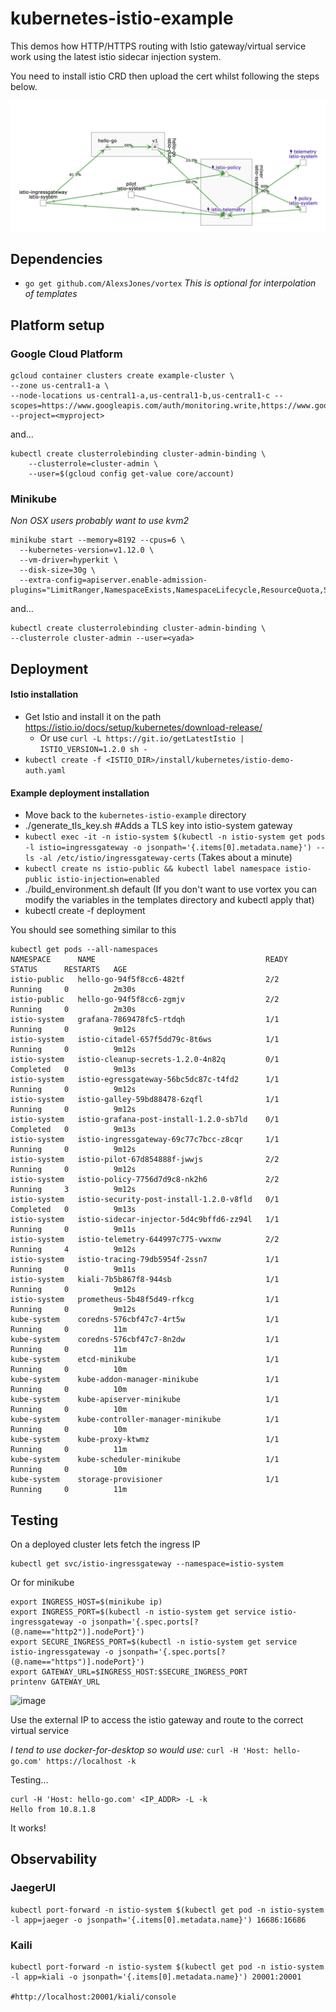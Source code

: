# kubernetes-istio-example

This demos how HTTP/HTTPS routing with Istio gateway/virtual service work using the latest istio sidecar injection system.

You need to install istio CRD then upload the cert whilst following the steps below.

![image](res/2.png)

## Dependencies
- `go get github.com/AlexsJones/vortex` _This is optional for interpolation of templates_

## Platform setup

### Google Cloud Platform
```
gcloud container clusters create example-cluster \
--zone us-central1-a \
--node-locations us-central1-a,us-central1-b,us-central1-c --scopes=https://www.googleapis.com/auth/monitoring.write,https://www.googleapis.com/auth/logging.write,https://www.googleapis.com/auth/trace.append,https://www.googleapis.com/auth/devstorage.full_control,https://www.googleapis.com/auth/compute --project=<myproject>
```

and...

```
kubectl create clusterrolebinding cluster-admin-binding \
    --clusterrole=cluster-admin \
    --user=$(gcloud config get-value core/account)
```


### Minikube

_Non OSX users probably want to use kvm2_

```
minikube start --memory=8192 --cpus=6 \                                                                     
  --kubernetes-version=v1.12.0 \
  --vm-driver=hyperkit \
  --disk-size=30g \
  --extra-config=apiserver.enable-admission-plugins="LimitRanger,NamespaceExists,NamespaceLifecycle,ResourceQuota,ServiceAccount,DefaultStorageClass,MutatingAdmissionWebhook"
````

and...

```
kubectl create clusterrolebinding cluster-admin-binding \
--clusterrole cluster-admin --user=<yada>
```

## Deployment


#### Istio installation
- Get Istio and install it on the path https://istio.io/docs/setup/kubernetes/download-release/
  - Or use `curl -L https://git.io/getLatestIstio | ISTIO_VERSION=1.2.0 sh -`
- `kubectl create -f <ISTIO_DIR>/install/kubernetes/istio-demo-auth.yaml`

#### Example deployment installation
- Move back to the `kubernetes-istio-example` directory
- ./generate_tls_key.sh #Adds a TLS key into istio-system gateway
- `kubectl exec -it -n istio-system $(kubectl -n istio-system get pods -l istio=ingressgateway -o jsonpath='{.items[0].metadata.name}') -- ls -al /etc/istio/ingressgateway-certs` (Takes about a minute)
- `kubectl create ns istio-public && kubectl label namespace istio-public istio-injection=enabled`
- ./build_environment.sh default (If you don't want to use vortex you can modify the variables in the templates directory and kubectl apply that)
- kubectl create -f deployment

You should see something similar to this

```
kubectl get pods --all-namespaces
NAMESPACE      NAME                                      READY   STATUS      RESTARTS   AGE
istio-public   hello-go-94f5f8cc6-482tf                  2/2     Running     0          2m30s
istio-public   hello-go-94f5f8cc6-zgmjv                  2/2     Running     0          2m30s
istio-system   grafana-7869478fc5-rtdqh                  1/1     Running     0          9m12s
istio-system   istio-citadel-657f5dd79c-8t6ws            1/1     Running     0          9m12s
istio-system   istio-cleanup-secrets-1.2.0-4n82q         0/1     Completed   0          9m13s
istio-system   istio-egressgateway-56bc5dc87c-t4fd2      1/1     Running     0          9m12s
istio-system   istio-galley-59bd88478-6zqfl              1/1     Running     0          9m12s
istio-system   istio-grafana-post-install-1.2.0-sb7ld    0/1     Completed   0          9m13s
istio-system   istio-ingressgateway-69c77c7bcc-z8cqr     1/1     Running     0          9m12s
istio-system   istio-pilot-67d854888f-jwwjs              2/2     Running     0          9m12s
istio-system   istio-policy-7756d7d9c8-nk2h6             2/2     Running     3          9m12s
istio-system   istio-security-post-install-1.2.0-v8fld   0/1     Completed   0          9m13s
istio-system   istio-sidecar-injector-5d4c9bffd6-zz94l   1/1     Running     0          9m11s
istio-system   istio-telemetry-644997c775-vwxnw          2/2     Running     4          9m12s
istio-system   istio-tracing-79db5954f-2ssn7             1/1     Running     0          9m11s
istio-system   kiali-7b5b867f8-944sb                     1/1     Running     0          9m12s
istio-system   prometheus-5b48f5d49-rfkcg                1/1     Running     0          9m12s
kube-system    coredns-576cbf47c7-4rt5w                  1/1     Running     0          11m
kube-system    coredns-576cbf47c7-8n2dw                  1/1     Running     0          11m
kube-system    etcd-minikube                             1/1     Running     0          10m
kube-system    kube-addon-manager-minikube               1/1     Running     0          10m
kube-system    kube-apiserver-minikube                   1/1     Running     0          10m
kube-system    kube-controller-manager-minikube          1/1     Running     0          10m
kube-system    kube-proxy-ktwmz                          1/1     Running     0          11m
kube-system    kube-scheduler-minikube                   1/1     Running     0          10m
kube-system    storage-provisioner                       1/1     Running     0          11m
```


## Testing


On a deployed cluster lets fetch the ingress IP

```
kubectl get svc/istio-ingressgateway --namespace=istio-system
```

Or for minikube
```
export INGRESS_HOST=$(minikube ip)
export INGRESS_PORT=$(kubectl -n istio-system get service istio-ingressgateway -o jsonpath='{.spec.ports[?(@.name=="http2")].nodePort}')
export SECURE_INGRESS_PORT=$(kubectl -n istio-system get service istio-ingressgateway -o jsonpath='{.spec.ports[?(@.name=="https")].nodePort}')
export GATEWAY_URL=$INGRESS_HOST:$SECURE_INGRESS_PORT
printenv GATEWAY_URL
```

![image](res/1.png)

Use the external IP to access the istio gateway and route to the correct virtual service

_I tend to use docker-for-desktop so would use:_ `curl -H 'Host: hello-go.com' https://localhost -k` 

Testing...

```
curl -H 'Host: hello-go.com' <IP_ADDR> -L -k
Hello from 10.8.1.8
```

It works!

## Observability

### JaegerUI

```
kubectl port-forward -n istio-system $(kubectl get pod -n istio-system -l app=jaeger -o jsonpath='{.items[0].metadata.name}') 16686:16686
```


### Kaili

```
kubectl port-forward -n istio-system $(kubectl get pod -n istio-system -l app=kiali -o jsonpath='{.items[0].metadata.name}') 20001:20001

#http://localhost:20001/kiali/console
```
